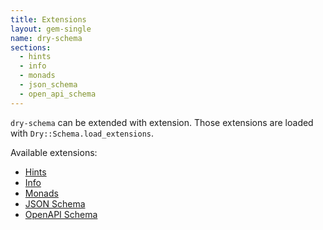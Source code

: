 ```yaml
---
title: Extensions
layout: gem-single
name: dry-schema
sections:
  - hints
  - info
  - monads
  - json_schema
  - open_api_schema
---
```


`dry-schema` can be extended with extension. Those extensions are loaded with `Dry::Schema.load_extensions`.

Available extensions:

- [Hints](docs::extensions/hints)
- [Info](docs::extensions/info)
- [Monads](docs::extensions/monads)
- [JSON Schema](docs::extensions/json_schema)
- [OpenAPI Schema](docs::extensions/open_api_schema)
